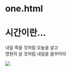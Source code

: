 # one.html
<!DOCTYPE html>
<html lang="ko">
  <head>
    <meta charset="UTF-8">
    <title>홍길동(20201234)의 HTML 문서</title>
  </head>
  <body>
     <h1>시간이란...</h1>
     <p>
       내일 죽을 것처럼 오늘을 살고<br>
       영원히 살 것처럼 내일을 꿈꾸어라
     </p>
     <img src="https://picsum.photos/200">
  </body>
</html>
